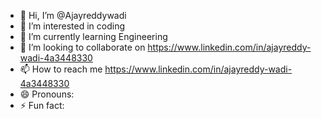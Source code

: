 - 👋 Hi, I’m @Ajayreddywadi
- 👀 I’m interested in coding
- 🌱 I’m currently learning Engineering
- 💞️ I’m looking to collaborate on https://www.linkedin.com/in/ajayreddy-wadi-4a3448330
- 📫 How to reach me https://www.linkedin.com/in/ajayreddy-wadi-4a3448330
- 😄 Pronouns: 
- ⚡ Fun fact: 

<!---
Ajayreddywadi/Ajayreddywadi is a ✨ special ✨ repository because its `README.md` (this file) appears on your GitHub profile.
You can click the Preview link to take a look at your changes.
--->
